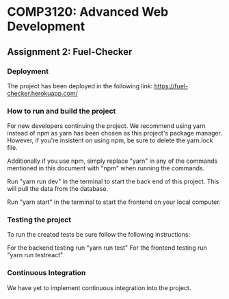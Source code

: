 # COMP3120: Advanced Web Development
## Assignment 2: Fuel-Checker

### Deployment

The project has been deployed in the following link:
https://fuel-checker.herokuapp.com/

### How to run and build the project

For new developers continuing the project. We recommend using yarn instead of npm as yarn has been chosen as this project's package manager. However, if you're insistent on using npm, be sure to delete the yarn.lock file. 

Additionally if you use npm, simply replace "yarn" in any of the commands mentioned in this document with "npm" when running the commands.

Run "yarn run dev" in the terminal to start the back end of this project. This will pull the data from the database. 

Run "yarn start" in the terminal to start the frontend on your local computer.


### Testing the project

To run the created tests be sure follow the following instructions:

For the backend testing run "yarn run test"
For the frontend testing run "yarn run testreact"

### Continuous Integration

We have yet to implement continuous integration into the project.
